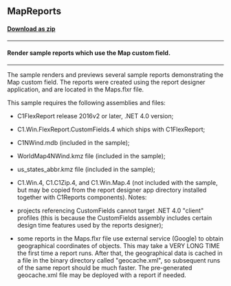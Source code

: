## MapReports
#### [Download as zip](https://grapecity.github.io/DownGit/#/home?url=https://github.com/GrapeCity/ComponentOne-WinForms-Samples/tree/master/NetFramework\FlexReport\CS\MapReports)
____
#### Render sample reports which use the Map custom field.
____
The sample renders and previews several sample reports demonstrating the Map custom field.
The reports were created using the report designer application, and are located in the Maps.flxr file.

This sample requires the following assemblies and files:

* C1FlexReport release 2016v2 or later, .NET 4.0 version;
* C1.Win.FlexReport.CustomFields.4 which ships with C1FlexReport;
* C1NWind.mdb (included in the sample);
* WorldMap4NWind.kmz file (included in the sample);
* us_states_abbr.kmz file (included in the sample);
* C1.Win.4, C1.C1Zip.4, and C1.Win.Map.4 (not included with the sample, but may be copied from the report designer app directory installed together with C1Reports components).
Notes:

* projects referencing CustomFields cannot target .NET 4.0 "client" profiles (this is because the CustomFields assembly includes certain design time features used by the reports designer);
* some reports in the Maps.flxr file use external service (Google) to obtain geographical coordinates of objects. This may take a VERY LONG TIME the first time a report runs.
   After that, the geographical data is cached in a file in the binary directory called "geocache.xml", so subsequent runs of the same report should be much faster.
   The pre-generated geocache.xml file may be deployed with a report if needed.
